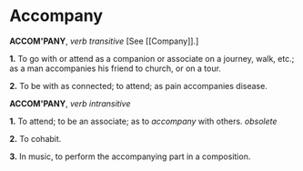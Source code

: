 # Accompany

**ACCOM'PANY**, _verb transitive_ \[See [[Company]].\]

**1.** To go with or attend as a companion or associate on a journey, walk, etc.; as a man accompanies his friend to church, or on a tour.

**2.** To be with as connected; to attend; as pain accompanies disease.

**ACCOM'PANY**, _verb intransitive_

**1.** To attend; to be an associate; as to _accompany_ with others. _obsolete_

**2.** To cohabit.

**3.** In music, to perform the accompanying part in a composition.